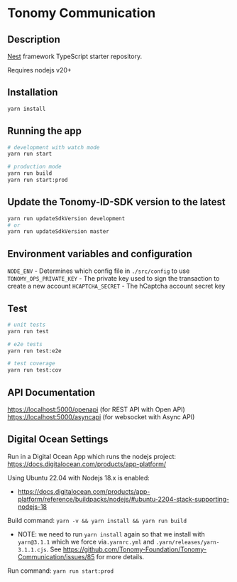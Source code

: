 # Tonomy Communication

## Description

[Nest](https://github.com/nestjs/nest) framework TypeScript starter repository.

Requires nodejs v20+

## Installation

```bash
yarn install
```

## Running the app

```bash
# development with watch mode
yarn run start

# production mode
yarn run build
yarn run start:prod
```

## Update the Tonomy-ID-SDK version to the latest

```bash
yarn run updateSdkVersion development
# or
yarn run updateSdkVersion master
```

## Environment variables and configuration

`NODE_ENV` - Determines which config file in `./src/config` to use
`TONOMY_OPS_PRIVATE_KEY` - The private key used to sign the transaction to create a new account
`HCAPTCHA_SECRET` - The hCaptcha account secret key

## Test

```bash
# unit tests
yarn run test

# e2e tests
yarn run test:e2e

# test coverage
yarn run test:cov
```

## API Documentation

<https://localhost:5000/openapi> (for REST API with Open API)
<https://localhost:5000/asyncapi> (for websocket with Async API)

## Digital Ocean Settings

Run in a Digital Ocean App which runs the nodejs project: <https://docs.digitalocean.com/products/app-platform/>

Using Ubuntu 22.04 with Nodejs 18.x is enabled:

- <https://docs.digitalocean.com/products/app-platform/reference/buildpacks/nodejs/#ubuntu-2204-stack-supporting-nodejs-18>

Build command: `yarn -v && yarn install && yarn run build`

- NOTE: we need to run `yarn install` again so that we install with `yarn@3.1.1` which we force via`.yarnrc.yml` and `.yarn/releases/yarn-3.1.1.cjs`. See <https://github.com/Tonomy-Foundation/Tonomy-Communication/issues/85> for more details.

Run command: `yarn run start:prod`
